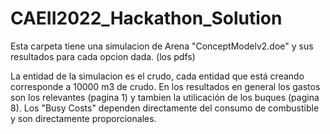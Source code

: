 # CAEII2022_Hackathon_Solution

Esta carpeta tiene una simulacion de Arena "ConceptModelv2.doe" y sus resultados para cada opcion dada. (los pdfs)

La entidad de la simulacion es el crudo, cada entidad que está creando corresponde a 10000 m3 de crudo.	
En los resultados en general los gastos son los relevantes (pagina 1) y tambien la utilicación de los buques (pagina 8).
Los "Busy Costs" dependen directamente del consumo de combustible y son directamente proporcionales.
